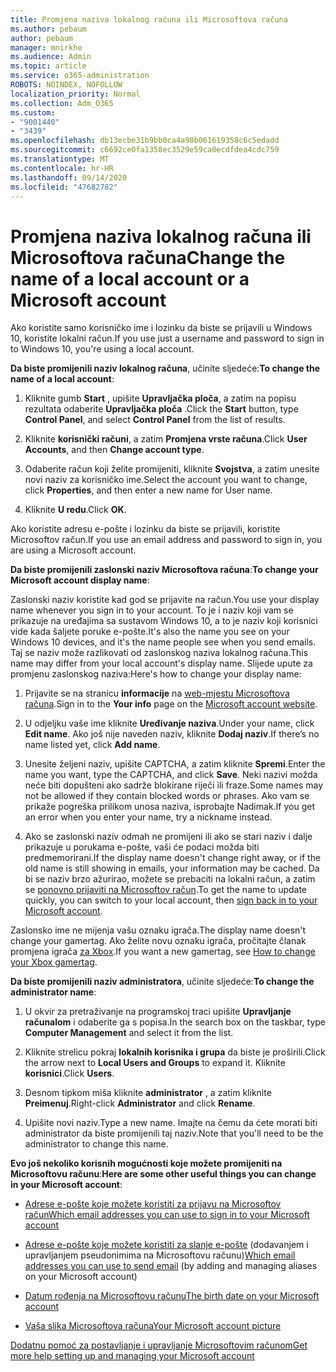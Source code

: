 ```yaml
---
title: Promjena naziva lokalnog računa ili Microsoftova računa
ms.author: pebaum
author: pebaum
manager: mnirkhe
ms.audience: Admin
ms.topic: article
ms.service: o365-administration
ROBOTS: NOINDEX, NOFOLLOW
localization_priority: Normal
ms.collection: Adm_O365
ms.custom:
- "9001440"
- "3439"
ms.openlocfilehash: db13ecbe31b9bb0ca4a98b061619358c6c5edadd
ms.sourcegitcommit: c6692ce0fa1358ec3529e59ca0ecdfdea4cdc759
ms.translationtype: MT
ms.contentlocale: hr-HR
ms.lasthandoff: 09/14/2020
ms.locfileid: "47682782"
---
```

# <a name="change-the-name-of-a-local-account-or-a-microsoft-account"></a><span data-ttu-id="9eec0-102">Promjena naziva lokalnog računa ili Microsoftova računa</span><span class="sxs-lookup"><span data-stu-id="9eec0-102">Change the name of a local account or a Microsoft account</span></span>

<span data-ttu-id="9eec0-103">Ako koristite samo korisničko ime i lozinku da biste se prijavili u Windows 10, koristite lokalni račun.</span><span class="sxs-lookup"><span data-stu-id="9eec0-103">If you use just a username and password to sign in to Windows 10, you're using a local account.</span></span> 

<span data-ttu-id="9eec0-104">**Da biste promijenili naziv lokalnog računa**, učinite sljedeće:</span><span class="sxs-lookup"><span data-stu-id="9eec0-104">**To change the name of a local account**:</span></span>

1. <span data-ttu-id="9eec0-105">Kliknite gumb **Start** , upišite **Upravljačka ploča**, a zatim na popisu rezultata odaberite **Upravljačka ploča** .</span><span class="sxs-lookup"><span data-stu-id="9eec0-105">Click the **Start** button, type **Control Panel**, and select **Control Panel** from the list of results.</span></span>

2. <span data-ttu-id="9eec0-106">Kliknite **korisnički računi**, a zatim **Promjena vrste računa**.</span><span class="sxs-lookup"><span data-stu-id="9eec0-106">Click **User Accounts**, and then **Change account type**.</span></span>

3. <span data-ttu-id="9eec0-107">Odaberite račun koji želite promijeniti, kliknite **Svojstva**, a zatim unesite novi naziv za korisničko ime.</span><span class="sxs-lookup"><span data-stu-id="9eec0-107">Select the account you want to change, click **Properties**, and then enter a new name for User name.</span></span>

4. <span data-ttu-id="9eec0-108">Kliknite **U redu**.</span><span class="sxs-lookup"><span data-stu-id="9eec0-108">Click **OK**.</span></span>

<span data-ttu-id="9eec0-109">Ako koristite adresu e-pošte i lozinku da biste se prijavili, koristite Microsoftov račun.</span><span class="sxs-lookup"><span data-stu-id="9eec0-109">If you use an email address and password to sign in, you are using a Microsoft account.</span></span>

<span data-ttu-id="9eec0-110">**Da biste promijenili zaslonski naziv Microsoftova računa**:</span><span class="sxs-lookup"><span data-stu-id="9eec0-110">**To change your Microsoft account display name**:</span></span>

<span data-ttu-id="9eec0-111">Zaslonski naziv koristite kad god se prijavite na račun.</span><span class="sxs-lookup"><span data-stu-id="9eec0-111">You use your display name whenever you sign in to your account.</span></span> <span data-ttu-id="9eec0-112">To je i naziv koji vam se prikazuje na uređajima sa sustavom Windows 10, a to je naziv koji korisnici vide kada šaljete poruke e-pošte.</span><span class="sxs-lookup"><span data-stu-id="9eec0-112">It's also the name you see on your Windows 10 devices, and it's the name people see when you send emails.</span></span> <span data-ttu-id="9eec0-113">Taj se naziv može razlikovati od zaslonskog naziva lokalnog računa.</span><span class="sxs-lookup"><span data-stu-id="9eec0-113">This name may differ from your local account's display name.</span></span> <span data-ttu-id="9eec0-114">Slijede upute za promjenu zaslonskog naziva:</span><span class="sxs-lookup"><span data-stu-id="9eec0-114">Here's how to change your display name:</span></span>

1. <span data-ttu-id="9eec0-115">Prijavite se na stranicu **informacije** na [web-mjestu Microsoftova računa](https://account.microsoft.com/).</span><span class="sxs-lookup"><span data-stu-id="9eec0-115">Sign in to the **Your info** page on the [Microsoft account website](https://account.microsoft.com/).</span></span>

2. <span data-ttu-id="9eec0-116">U odjeljku vaše ime kliknite **Uređivanje naziva**.</span><span class="sxs-lookup"><span data-stu-id="9eec0-116">Under your name, click **Edit name**.</span></span> <span data-ttu-id="9eec0-117">Ako još nije naveden naziv, kliknite **Dodaj naziv**.</span><span class="sxs-lookup"><span data-stu-id="9eec0-117">If there’s no name listed yet, click **Add name**.</span></span> 

3. <span data-ttu-id="9eec0-118">Unesite željeni naziv, upišite CAPTCHA, a zatim kliknite **Spremi**.</span><span class="sxs-lookup"><span data-stu-id="9eec0-118">Enter the name you want, type the CAPTCHA, and click **Save**.</span></span> <span data-ttu-id="9eec0-119">Neki nazivi možda neće biti dopušteni ako sadrže blokirane riječi ili fraze.</span><span class="sxs-lookup"><span data-stu-id="9eec0-119">Some names may not be allowed if they contain blocked words or phrases.</span></span> <span data-ttu-id="9eec0-120">Ako vam se prikaže pogreška prilikom unosa naziva, isprobajte Nadimak.</span><span class="sxs-lookup"><span data-stu-id="9eec0-120">If you get an error when you enter your name, try a nickname instead.</span></span>

4. <span data-ttu-id="9eec0-121">Ako se zaslonski naziv odmah ne promijeni ili ako se stari naziv i dalje prikazuje u porukama e-pošte, vaši će podaci možda biti predmemorirani.</span><span class="sxs-lookup"><span data-stu-id="9eec0-121">If the display name doesn't change right away, or if the old name is still showing in emails, your information may be cached.</span></span> <span data-ttu-id="9eec0-122">Da bi se naziv brzo ažurirao, možete se prebaciti na lokalni račun, a zatim se [ponovno prijaviti na Microsoftov račun](https://account.microsoft.com/).</span><span class="sxs-lookup"><span data-stu-id="9eec0-122">To get the name to update quickly, you can switch to your local account, then [sign back in to your Microsoft account](https://account.microsoft.com/).</span></span>

<span data-ttu-id="9eec0-123">Zaslonsko ime ne mijenja vašu oznaku igrača.</span><span class="sxs-lookup"><span data-stu-id="9eec0-123">The display name doesn't change your gamertag.</span></span> <span data-ttu-id="9eec0-124">Ako želite novu oznaku igrača, pročitajte članak promjena igrača [za Xbox](https://support.xbox.com/id-ID/account-management/change-xbox-live-gamertag).</span><span class="sxs-lookup"><span data-stu-id="9eec0-124">If you want a new gamertag, see [How to change your Xbox gamertag](https://support.xbox.com/id-ID/account-management/change-xbox-live-gamertag).</span></span>

<span data-ttu-id="9eec0-125">**Da biste promijenili naziv administratora**, učinite sljedeće:</span><span class="sxs-lookup"><span data-stu-id="9eec0-125">**To change the administrator name**:</span></span>

1. <span data-ttu-id="9eec0-126">U okvir za pretraživanje na programskoj traci upišite **Upravljanje računalom** i odaberite ga s popisa.</span><span class="sxs-lookup"><span data-stu-id="9eec0-126">In the search box on the taskbar, type **Computer Management** and select it from the list.</span></span>

2. <span data-ttu-id="9eec0-127">Kliknite strelicu pokraj **lokalnih korisnika i grupa** da biste je proširili.</span><span class="sxs-lookup"><span data-stu-id="9eec0-127">Click the arrow next to **Local Users and Groups** to expand it.</span></span> <span data-ttu-id="9eec0-128">Kliknite **korisnici**.</span><span class="sxs-lookup"><span data-stu-id="9eec0-128">Click **Users**.</span></span>

3. <span data-ttu-id="9eec0-129">Desnom tipkom miša kliknite **administrator** , a zatim kliknite **Preimenuj**.</span><span class="sxs-lookup"><span data-stu-id="9eec0-129">Right-click **Administrator** and click **Rename**.</span></span>

4. <span data-ttu-id="9eec0-130">Upišite novi naziv.</span><span class="sxs-lookup"><span data-stu-id="9eec0-130">Type a new name.</span></span> <span data-ttu-id="9eec0-131">Imajte na čemu da ćete morati biti administrator da biste promijenili taj naziv.</span><span class="sxs-lookup"><span data-stu-id="9eec0-131">Note that you'll need to be the administrator to change this name.</span></span>

<span data-ttu-id="9eec0-132">**Evo još nekoliko korisnih mogućnosti koje možete promijeniti na Microsoftovu računu**:</span><span class="sxs-lookup"><span data-stu-id="9eec0-132">**Here are some other useful things you can change in your Microsoft account**:</span></span>

- [<span data-ttu-id="9eec0-133">Adrese e-pošte koje možete koristiti za prijavu na Microsoftov račun</span><span class="sxs-lookup"><span data-stu-id="9eec0-133">Which email addresses you can use to sign in to your Microsoft account</span></span>](https://support.microsoft.com/help/4026162)

- <span data-ttu-id="9eec0-134">[Adrese e-pošte koje možete koristiti za slanje e-pošte](https://support.microsoft.com/help/12407) (dodavanjem i upravljanjem pseudonimima na Microsoftovu računu)</span><span class="sxs-lookup"><span data-stu-id="9eec0-134">[Which email addresses you can use to send email](https://support.microsoft.com/help/12407) (by adding and managing aliases on your Microsoft account)</span></span>

- [<span data-ttu-id="9eec0-135">Datum rođenja na Microsoftovu računu</span><span class="sxs-lookup"><span data-stu-id="9eec0-135">The birth date on your Microsoft account</span></span>](https://support.microsoft.com/help/12411)

- [<span data-ttu-id="9eec0-136">Vaša slika Microsoftova računa</span><span class="sxs-lookup"><span data-stu-id="9eec0-136">Your Microsoft account picture</span></span>](https://support.microsoft.com/help/4026790)

[<span data-ttu-id="9eec0-137">Dodatnu pomoć za postavljanje i upravljanje Microsoftovim računom</span><span class="sxs-lookup"><span data-stu-id="9eec0-137">Get more help setting up and managing your Microsoft account</span></span>](https://support.microsoft.com/hub/4294457/microsoft-account-help#manage-account)